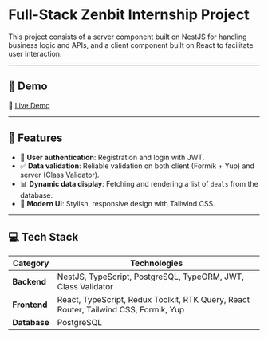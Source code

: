 # Full-Stack Zenbit Internship Project

This project consists of a server component built on NestJS for handling business logic and APIs, and a client component built on React to facilitate user interaction.

---

## 🚀 Demo
🔗 [Live Demo](https://zenbit-intership-1.onrender.com/)

---

## 🧐 Features
- 🔑 **User authentication**: Registration and login with JWT.  
- ✅ **Data validation**: Reliable validation on both client (Formik + Yup) and server (Class Validator).  
- 📊 **Dynamic data display**: Fetching and rendering a list of `deals` from the database.  
- 🎨 **Modern UI**: Stylish, responsive design with Tailwind CSS.  

---

## 💻 Tech Stack

| Category   | Technologies |
|------------|--------------|
| **Backend** | NestJS, TypeScript, PostgreSQL, TypeORM, JWT, Class Validator |
| **Frontend** | React, TypeScript, Redux Toolkit, RTK Query, React Router, Tailwind CSS, Formik, Yup |
| **Database** | PostgreSQL |
